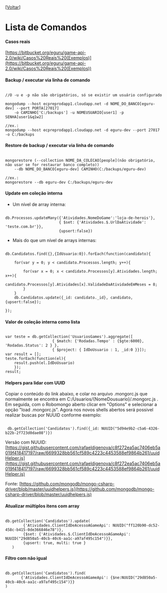 <!-- TITLE: Mongo Cmd -->
<!-- SUBTITLE: A quick summary of Mongo Cmd -->

\[[Voltar](../index.html)]

# Lista de Comandos #

#### Casos reais ####
[https://bitbucket.org/eguru/game-api-2.0/wiki/Casos%20Reais%20(Exemplos)](https://bitbucket.org/eguru/game-api-2.0/wiki/Casos%20Reais%20(Exemplos))


#### Backup / executar via linha de comando ####
```

//O -u e -p não são obrigatórios, só se existir um usuário configurado

mongodump --host ecpreprodapp1.cloudapp.net -d NOME_DO_BANCO[eguru-dev] --port PORTA[27017] 
    -o CAMINHO['C:/backups'] -u NOMEUSUARIO[user1] -p SENHA[user1&q1w2]

//ex.:
mongodump --host ecpreprodapp1.cloudapp.net -d eguru-dev --port 27017 -o C:/backups
```


#### Restore de backup / executar via linha de comando ####
```

mongorestore (--collection NOME_DA_COLECAO[people](não obrigatório, não usar se for restaurar banco completo))
    --db NOME_DO_BANCO[eguru-dev] CAMINHO(C:/backups/eguru-dev)

//ex.:
mongorestore --db eguru-dev C:/backups/eguru-dev
```


#### Update em coleção interna ####

* Um nível de array interna:
```

db.Processos.updateMany({'Atividades.NomeDoGame':'loja-de-herois'},
                        { $set: {'Atividades.$.UrlDaAtividade': 'teste.com.br'}},
                        {upsert:false})

```

* Mais do que um nível de arrays internas:
```

db.Candidatos.find({},{IdUsuario:0}).forEach(function(candidato){     
            
    for(var y = 0; y < candidato.Processos.length; y++){             
        
        for(var x = 0; x < candidato.Processos[y].Atividades.length; x++){                   
            candidato.Processos[y].Atividades[x].ValidadeDaAtividadeEmMeses = 8;                           
        }         
    }        
    db.Candidatos.update({_id: candidato._id}, candidato, {upsert:false});     

});
```


#### Valor de coleção interna como lista ####
```

var teste = db.getCollection('UsuariosGames').aggregate([
                     { $match: {'Rodadas.Tempo' : {$gte:6000}, 'Rodadas.Status': 2 } },
                     { $project: { IdDoUsuario : 1, _id:0 }}]);
var result = [];
teste.forEach(function(el){
    result.push(el.IdDoUsuario)
    });
result;
```


#### Helpers para lidar com UUID ####

Copiar o conteúdo do link abaixo, e colar no arquivo .mongorc.js que normalmente se encontra em C:/Usuarios/{NomeDousuario}/.mongorc.js . Em seguida, com o Robomongo aberto clicar em "Options" e selecionar a opção "load .mongorc.js". Agora nos novos shells abertos será possivel realizar buscas por NUUID conforme exemplo:

```

 db.getCollection('Candidatos').find({_id: NUUID("5d94e9b2-c5a6-4326-b22b-2f723d0dae08")}) 
```


Versão com NUUID:
[https://gist.githubusercontent.com/rafaeldigenova/c8f272ea5ac7406eb5a019f418417197/raw/6699328bb561cf589c4223c4453588ef9864b261/uuidHelper.js](https://gist.githubusercontent.com/rafaeldigenova/c8f272ea5ac7406eb5a019f418417197/raw/6699328bb561cf589c4223c4453588ef9864b261/uuidHelper.js)

Fonte:
[https://github.com/mongodb/mongo-csharp-driver/blob/master/uuidhelpers.js](https://github.com/mongodb/mongo-csharp-driver/blob/master/uuidhelpers.js)


#### Atualizar múltiplos itens com array ####
```

db.getCollection('Candidatos').update(
        {'Atividades.ClientIdDeAcessoAGameApi': NUUID("ff120b90-dc52-458c-b415-0de366846e78")},
        {$set: {'Atividades.$.ClientIdDeAcessoAGameApi': NUUID("29d850a5-40cb-40c6-aa1c-a97af495c154")}},
        {upsert: true, multi: true }
   )

```


#### Filtro com não igual ####
```

db.getCollection('Candidatos').find(
       {'Atividades.ClientIdDeAcessoAGameApi': {$ne:NUUID("29d850a5-40cb-40c6-aa1c-a97af495c154")}}
)

```